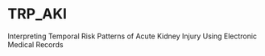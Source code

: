 # TRP_AKI
 Interpreting Temporal Risk Patterns of Acute Kidney Injury Using Electronic Medical Records
